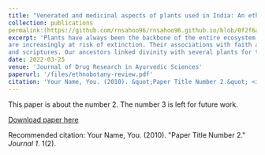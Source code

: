 ```yaml
---
title: "Venerated and medicinal aspects of plants used in India: An ethnobotanical review"
collection: publications
permalink:(https://github.com/rnsahoo96/rnsahoo96.github.io/blob/0f2f6a573c46e1977323d95d8f0c70be20b15af3/files/ethnobotany-review.pdf)
excerpt: 'Plants have always been the backbone of the entire ecosystem of life. Humans depend upon plants not only for fulfilling their basic needs but also for spiritual activities. Their significance has been attributed to their social importance. However, with modernization, these very traditional cultures and practices
are increasingly at risk of extinction. Their associations with faith and religious practices have always been a boon for the conservation of plants and the entire ecosystem depends on it. India is a nation of rich cultural heritage, since ages, it has always emphasized the significance of plants in sacred texts
and scriptures. Our ancestors linked divinity with several plants for their conservation and categorized them as sacred plants because of their miraculous medicinal properties. This situation reflects that though the knowledge of the medicinal value of the plants has vanished, it is still practiced in their religious culture. The study attempts to analyze both the religious and medicinal aspects of 21 plants on the basis of their analogous use across the subcontinent with respect to religions and shared beliefs which got incorporated in our culture because of their diverse benefits, making a divine way for the protection of nature and culture. This study shall stress the importance of ethnobotany and help in the constitution of realistic conservation strategies aiding sustainable development. The enlisted medicinal plants reveal ancient practices that have been scientifically accurate in terms of health and holistic lifestyle, promoting the sustainable use of plants for the betterment of the environment.'
date: 2022-03-25
venue: 'Journal of Drug Research in Ayurvedic Sciences'
paperurl: '/files/ethnobotany-review.pdf'
citation: 'Your Name, You. (2010). &quot;Paper Title Number 2.&quot; <i>Journal 1</i>. 1(2).'
---
```

This paper is about the number 2. The number 3 is left for future work.

[Download paper here](http://academicpages.github.io/files/paper2.pdf)

Recommended citation: Your Name, You. (2010). "Paper Title Number 2." <i>Journal 1</i>. 1(2).
